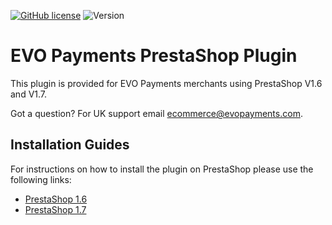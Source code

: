 [![GitHub license](https://img.shields.io/github/license/EVO-Payments-UK/Prestashop_plugin)](https://github.com/EVO-Payments-UK/Prestashop_plugin/blob/master/LICENSE)
![Version](https://img.shields.io/badge/version-1.1.0-informational)
# EVO Payments PrestaShop Plugin
This plugin is provided for EVO Payments merchants using PrestaShop V1.6 and V1.7. 

Got a question? For UK support email ecommerce@evopayments.com.


## Installation Guides

For instructions on how to install the plugin on PrestaShop please use the following links:
* [PrestaShop 1.6](https://github.com/EVO-Payments-UK/Prestashop_plugin/wiki/PrestaShop-1.6)
* [PrestaShop 1.7](https://github.com/EVO-Payments-UK/Prestashop_plugin/wiki/PrestaShop-1.7)
